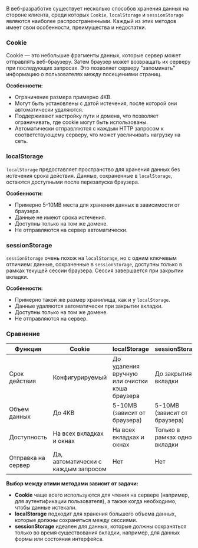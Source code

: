 В веб-разработке существует несколько способов хранения данных на стороне клиента, 
среди которых `Cookie`, `localStorage` и `sessionStorage` являются наиболее 
распространенными. Каждый из этих методов имеет свои особенности, преимущества и недостатки.

### Cookie

Cookie — это небольшие фрагменты данных, которые сервер может отправлять веб-браузеру. 
Затем браузер может возвращать их серверу при последующих запросах. Это позволяет 
серверу "запоминать" информацию о пользователях между посещениями страниц.

**Особенности:**
- Ограничение размера примерно 4KB.
- Могут быть установлены с датой истечения, после которой они автоматически удаляются.
- Поддерживают настройку пути и домена, что позволяет ограничивать, где cookie 
могут быть использованы.
- Автоматически отправляются с каждым HTTP запросом к соответствующему серверу, 
что может увеличивать нагрузку на сеть.

### localStorage

`localStorage` предоставляет пространство для хранения данных без истечения срока 
действия. Данные, сохраненные в `localStorage`, остаются доступными после перезапуска браузера.

**Особенности:**
- Примерно 5-10MB места для хранения данных в зависимости от браузера.
- Данные не имеют срока истечения.
- Доступны только на том же домене.
- Не отправляются на сервер автоматически.

### sessionStorage

`sessionStorage` очень похож на `localStorage`, но с одним ключевым отличием: 
данные, сохраненные в `sessionStorage`, доступны только в рамках текущей сессии 
браузера. Сессия завершается при закрытии вкладки.

**Особенности:**
- Примерно такой же размер хранилища, как и у `localStorage`.
- Данные удаляются автоматически при закрытии вкладки.
- Доступны только на том же домене.
- Не отправляются на сервер.

### Сравнение

| Функция | Cookie | localStorage | sessionStorage |
|---------|--------|--------------|----------------|
| Срок действия | Конфигурируемый | До удаления вручную или очистки кэша браузера | До закрытия вкладки |
| Объем данных | До 4KB | 5-10MB (зависит от браузера) | 5-10MB (зависит от браузера) |
| Доступность | На всех вкладках и окнах | На всех вкладках и окнах | Только в рамках одной вкладки |
| Отправка на сервер | Да, автоматически с каждым запросом | Нет | Нет |

**Выбор между этими методами зависит от задачи:**
- **Cookie** чаще всего используются для чтения на сервере 
(например, для аутентификации пользователя), а также когда необходимо, 
чтобы данные истекали.
- **localStorage** подходит для хранения большего объема данных, которые 
должны сохраняться между сессиями.
- **sessionStorage** идеален для данных, которые должны сохраняться только 
во время существования вкладки, например, для данных формы или состояния интерфейса.